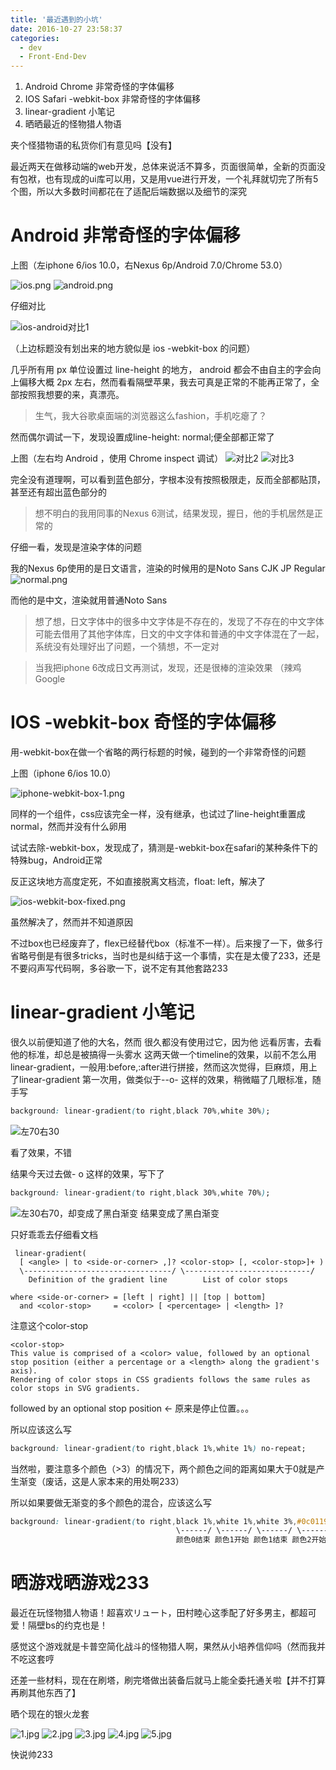```yaml
---
title: '最近遇到的小坑'
date: 2016-10-27 23:58:37
categories:
  - dev
  - Front-End-Dev
---
```


1. Android Chrome 非常奇怪的字体偏移
2. IOS Safari -webkit-box 非常奇怪的字体偏移
3. linear-gradient 小笔记
4. 晒晒最近的怪物猎人物语

夹个怪猎物语的私货你们有意见吗【没有】

<!-- more -->


最近两天在做移动端的web开发，总体来说活不算多，页面很简单，全新的页面没有包袱，也有现成的ui库可以用，又是用vue进行开发，一个礼拜就切完了所有5个图，所以大多数时间都花在了适配后端数据以及细节的深究

# Android 非常奇怪的字体偏移

上图（左iphone 6/ios 10.0，右Nexus 6p/Android 7.0/Chrome 53.0）

![ios.png](https://ooo.0o0.ooo/2016/10/25/580ef6ffa1f2c.png) ![android.png](https://ooo.0o0.ooo/2016/10/25/580ef6ffc70f9.png)

仔细对比

![ios-android对比1](https://ooo.0o0.ooo/2016/10/24/580dd472845a5.png)

（上边标题没有划出来的地方貌似是 ios -webkit-box 的问题）

几乎所有用 px 单位设置过 line-height 的地方， android 都会不由自主的字会向上偏移大概 2px 左右，然而看看隔壁苹果，我去可真是正常的不能再正常了，全部按照我想要的来，真漂亮。

> 生气，我大谷歌桌面端的浏览器这么fashion，手机吃瘪了？

然而偶尔调试一下，发现设置成line-height: normal;便全部都正常了

上图（左右均 Android ，使用 Chrome inspect 调试） 
![对比2](https://ooo.0o0.ooo/2016/10/24/580dd5fac5263.png)
![对比3](https://ooo.0o0.ooo/2016/10/24/580dd62612125.png)

完全没有道理啊，可以看到蓝色部分，字根本没有按照极限走，反而全部都贴顶，甚至还有超出蓝色部分的

> 想不明白的我用同事的Nexus 6测试，结果发现，握日，他的手机居然是正常的

仔细一看，发现是渲染字体的问题

我的Nexus 6p使用的是日文语言，渲染的时候用的是Noto Sans CJK JP Regular
![normal.png](https://ooo.0o0.ooo/2016/10/25/580eb1207efbf.png) 

而他的是中文，渲染就用普通Noto Sans

<blockquote>想了想，日文字体中的很多中文字体是不存在的，发现了不存在的中文字体可能去借用了其他字体库，日文的中文字体和普通的中文字体混在了一起，系统没有处理好出了问题，一个猜想，不一定对</blockquote>
<blockquote>当我把iphone 6改成日文再测试，发现，还是很棒的渲染效果 （辣鸡Google</blockquote>

# IOS -webkit-box 奇怪的字体偏移

用-webkit-box在做一个省略的两行标题的时候，碰到的一个非常奇怪的问题

上图（iphone 6/ios 10.0）

![iphone-webkit-box-1.png](https://ooo.0o0.ooo/2016/10/25/580f016a7a353.png)

同样的一个组件，css应该完全一样，没有继承，也试过了line-height重置成normal，然而并没有什么卵用

试试去除-webkit-box，发现成了，猜测是-webkit-box在safari的某种条件下的特殊bug，Android正常

反正这块地方高度定死，不如直接脱离文档流，float: left，解决了


![ios-webkit-box-fixed.png](https://ooo.0o0.ooo/2016/10/25/580f056e7979c.png)

虽然解决了，然而并不知道原因

不过box也已经废弃了，flex已经替代box（标准不一样）。后来搜了一下，做多行省略号倒是有很多tricks，当时也是纠结于这一个事情，实在是太傻了233，还是不要闷声写代码啊，多谷歌一下，说不定有其他套路233


# linear-gradient 小笔记


很久以前便知道了他的大名，然而 很久都没有使用过它，因为他 远看厉害，去看他的标准，却总是被搞得一头雾水
这两天做一个timeline的效果，以前不怎么用linear-gradient，一般用:before,:after进行拼接，然而这次觉得，巨麻烦，用上了linear-gradient
第一次用，做类似于--o- 这样的效果，稍微瞄了几眼标准，随手写

```css
background: linear-gradient(to right,black 70%,white 30%);
```

![左70右30](https://ooo.0o0.ooo/2016/10/27/58121bf5dea34.png)

看了效果，不错

结果今天过去做- o  这样的效果，写下了
```css
background: linear-gradient(to right,black 30%,white 70%);
```
![左30右70，却变成了黑白渐变](https://ooo.0o0.ooo/2016/10/27/58121c6942677.png)
结果变成了黑白渐变

只好乖乖去仔细看文档
```
 linear-gradient( 
  [ <angle> | to <side-or-corner> ,]? <color-stop> [, <color-stop>]+ )
  \---------------------------------/ \----------------------------/
    Definition of the gradient line        List of color stops  

where <side-or-corner> = [left | right] || [top | bottom]
  and <color-stop>     = <color> [ <percentage> | <length> ]?
```

注意这个color-stop
```
<color-stop>
This value is comprised of a <color> value, followed by an optional stop position (either a percentage or a <length> along the gradient's axis).
Rendering of color stops in CSS gradients follows the same rules as color stops in SVG gradients.
```

followed by an optional stop position ← 原来是停止位置。。。

所以应该这么写
```css
background: linear-gradient(to right,black 1%,white 1%) no-repeat;
```

当然啦，要注意多个颜色（>3）的情况下，两个颜色之间的距离如果大于0就是产生渐变（废话，这是人家本来的用处啊233）

所以如果要做无渐变的多个颜色的混合，应该这么写

```css
background: linear-gradient(to right,black 1%,white 1%,white 3%,#0c0119 3%) no-repeat;
                                     \------/ \------/ \------/ \------/
                                     颜色0结束 颜色1开始 颜色1结束 颜色2开始
```

# 晒游戏晒游戏233

最近在玩怪物猎人物语！超喜欢リュート，田村睦心这季配了好多男主，都超可爱！隔壁bs的约克也是！

感觉这个游戏就是卡普空简化战斗的怪物猎人啊，果然从小培养信仰吗（然而我并不吃这套哼

还差一些材料，现在在刷塔，刷完塔做出装备后就马上能全委托通关啦【并不打算再刷其他东西了】

晒个现在的银火龙套

![1.jpg](https://ooo.0o0.ooo/2016/10/27/58122335e1c72.jpg)
![2.jpg](https://ooo.0o0.ooo/2016/10/27/5812238f779f8.jpg)
![3.jpg](https://ooo.0o0.ooo/2016/10/27/581223dbbfa58.jpg)
![4.jpg](https://ooo.0o0.ooo/2016/10/27/581223db71dc7.jpg)
![5.jpg](https://ooo.0o0.ooo/2016/10/27/581223d5d6ea8.jpg)

快说帅233